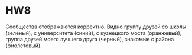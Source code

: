 # HW8

Сообщества отображаются корректно. Видно группу друзей со школы (зеленый), с университета (синий), с кузнецкого моста (оранжевый), группа друзей моего лучшего друга (черный), знакомые с района (фиолетовый).

